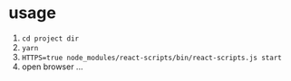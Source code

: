 # usage
1. `cd project dir`
1. `yarn`
1. `HTTPS=true node_modules/react-scripts/bin/react-scripts.js start`
1. open browser ...